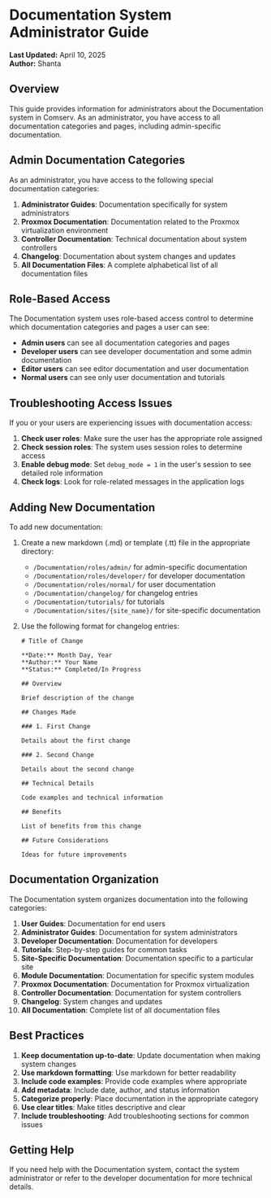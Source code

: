 # Documentation System Administrator Guide

**Last Updated:** April 10, 2025  
**Author:** Shanta

## Overview

This guide provides information for administrators about the Documentation system in Comserv. As an administrator, you have access to all documentation categories and pages, including admin-specific documentation.

## Admin Documentation Categories

As an administrator, you have access to the following special documentation categories:

1. **Administrator Guides**: Documentation specifically for system administrators
2. **Proxmox Documentation**: Documentation related to the Proxmox virtualization environment
3. **Controller Documentation**: Technical documentation about system controllers
4. **Changelog**: Documentation about system changes and updates
5. **All Documentation Files**: A complete alphabetical list of all documentation files

## Role-Based Access

The Documentation system uses role-based access control to determine which documentation categories and pages a user can see:

- **Admin users** can see all documentation categories and pages
- **Developer users** can see developer documentation and some admin documentation
- **Editor users** can see editor documentation and user documentation
- **Normal users** can see only user documentation and tutorials

## Troubleshooting Access Issues

If you or your users are experiencing issues with documentation access:

1. **Check user roles**: Make sure the user has the appropriate role assigned
2. **Check session roles**: The system uses session roles to determine access
3. **Enable debug mode**: Set `debug_mode = 1` in the user's session to see detailed role information
4. **Check logs**: Look for role-related messages in the application logs

## Adding New Documentation

To add new documentation:

1. Create a new markdown (.md) or template (.tt) file in the appropriate directory:
   - `/Documentation/roles/admin/` for admin-specific documentation
   - `/Documentation/roles/developer/` for developer documentation
   - `/Documentation/roles/normal/` for user documentation
   - `/Documentation/changelog/` for changelog entries
   - `/Documentation/tutorials/` for tutorials
   - `/Documentation/sites/{site_name}/` for site-specific documentation

2. Use the following format for changelog entries:
   ```
   # Title of Change
   
   **Date:** Month Day, Year  
   **Author:** Your Name  
   **Status:** Completed/In Progress
   
   ## Overview
   
   Brief description of the change
   
   ## Changes Made
   
   ### 1. First Change
   
   Details about the first change
   
   ### 2. Second Change
   
   Details about the second change
   
   ## Technical Details
   
   Code examples and technical information
   
   ## Benefits
   
   List of benefits from this change
   
   ## Future Considerations
   
   Ideas for future improvements
   ```

## Documentation Organization

The Documentation system organizes documentation into the following categories:

1. **User Guides**: Documentation for end users
2. **Administrator Guides**: Documentation for system administrators
3. **Developer Documentation**: Documentation for developers
4. **Tutorials**: Step-by-step guides for common tasks
5. **Site-Specific Documentation**: Documentation specific to a particular site
6. **Module Documentation**: Documentation for specific system modules
7. **Proxmox Documentation**: Documentation for Proxmox virtualization
8. **Controller Documentation**: Documentation for system controllers
9. **Changelog**: System changes and updates
10. **All Documentation**: Complete list of all documentation files

## Best Practices

1. **Keep documentation up-to-date**: Update documentation when making system changes
2. **Use markdown formatting**: Use markdown for better readability
3. **Include code examples**: Provide code examples where appropriate
4. **Add metadata**: Include date, author, and status information
5. **Categorize properly**: Place documentation in the appropriate category
6. **Use clear titles**: Make titles descriptive and clear
7. **Include troubleshooting**: Add troubleshooting sections for common issues

## Getting Help

If you need help with the Documentation system, contact the system administrator or refer to the developer documentation for more technical details.